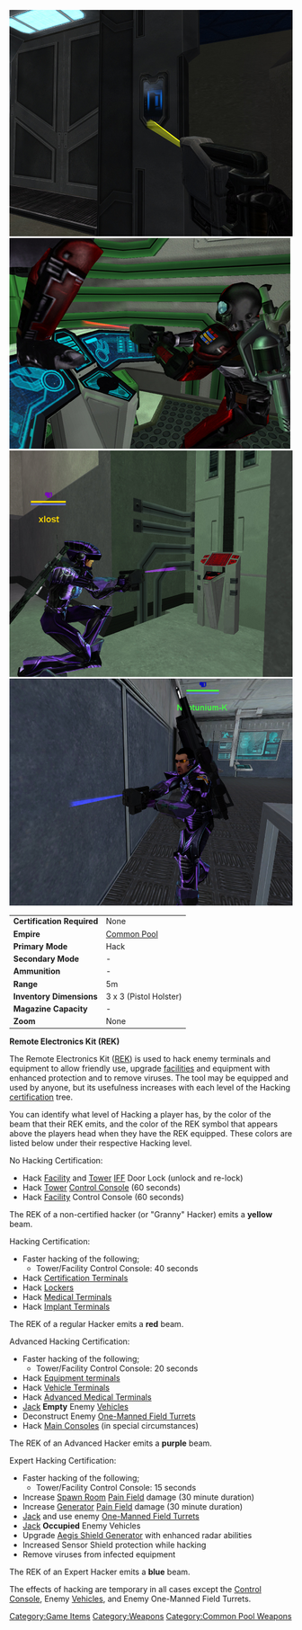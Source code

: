 ![](images/GrannyHacker.jpg "fig:GrannyHacker.jpg")
![](images/PSScreenShot0329.jpg "fig:PSScreenShot0329.jpg")
![](images/AdvancedHacker.jpg "fig:AdvancedHacker.jpg")
![](images/ExpertHacker.jpg "fig:ExpertHacker.jpg")

|                            |                                          |
| -------------------------- | ---------------------------------------- |
| **Certification Required** | None                                     |
| **Empire**                 | [Common Pool](Common_Pool.md) |
| **Primary Mode**           | Hack                                     |
| **Secondary Mode**         | \-                                       |
| **Ammunition**             | \-                                       |
| **Range**                  | 5m                                       |
| **Inventory Dimensions**   | 3 x 3 (Pistol Holster)                   |
| **Magazine Capacity**      | \-                                       |
| **Zoom**                   | None                                     |

**Remote Electronics Kit (REK)**

The Remote Electronics Kit ([REK](REK.md)) is used to hack enemy
terminals and equipment to allow friendly use, upgrade
[facilities](facility.md) and equipment with enhanced protection
and to remove viruses. The tool may be equipped and used by anyone, but
its usefulness increases with each level of the Hacking
[certification](certification.md) tree.

You can identify what level of Hacking a player has, by the color of the
beam that their REK emits, and the color of the REK symbol that appears
above the players head when they have the REK equipped. These colors are
listed below under their respective Hacking level.

No Hacking Certification:

- Hack [Facility](Facility.md) and [Tower](Tower.md)
  [IFF](IFF.md) Door Lock (unlock and re-lock)
- Hack [Tower](Tower.md) [Control
  Console](Control_Console.md) (60 seconds)
- Hack [Facility](Facility.md) Control Console (60 seconds)

The REK of a non-certified hacker (or "Granny" Hacker) emits a
**yellow** beam.

Hacking Certification:

- Faster hacking of the following;
  - Tower/Facility Control Console: 40 seconds
- Hack [Certification Terminals](Certification_Terminal.md)
- Hack [Lockers](Lockers.md)
- Hack [Medical Terminals](Medical_Terminal.md)
- Hack [Implant Terminals](Implant_Terminal.md)

The REK of a regular Hacker emits a **red** beam.

Advanced Hacking Certification:

- Faster hacking of the following;
  - Tower/Facility Control Console: 20 seconds
- Hack [Equipment terminals](Equipment_terminal.md)
- Hack [Vehicle Terminals](Vehicle_Terminal.md)
- Hack [Advanced Medical
  Terminals](Advanced_Medical_Terminal.md)
- [Jack](Jack.md) **Empty** Enemy
  [Vehicles](Vehicle.md)
- Deconstruct Enemy [One-Manned Field
  Turrets](One-Manned_Field_Turret.md)
- Hack [Main Consoles](Main_Console.md) (in special
  circumstances)

The REK of an Advanced Hacker emits a **purple** beam.

Expert Hacking Certification:

- Faster hacking of the following;
  - Tower/Facility Control Console: 15 seconds
- Increase [Spawn Room](Spawn_Room.md) [Pain
  Field](Pain_Field.md) damage (30 minute duration)
- Increase [Generator](Generator.md) [Pain
  Field](Pain_Field.md) damage (30 minute duration)
- [Jack](Jack.md) and use enemy [One-Manned Field
  Turrets](One-Manned_Field_Turret.md)
- [Jack](Jack.md) **Occupied** Enemy Vehicles
- Upgrade [Aegis Shield Generator](Aegis_Shield_Generator.md)
  with enhanced radar abilities
- Increased Sensor Shield protection while hacking
- Remove viruses from infected equipment

The REK of an Expert Hacker emits a **blue** beam.

The effects of hacking are temporary in all cases except the [Control
Console](Control_Console.md), Enemy
[Vehicles](Vehicle.md), and Enemy One-Manned Field Turrets.

[Category:Game Items](Category:Game_Items.md)
[Category:Weapons](Category:Weapons.md) [Category:Common Pool
Weapons](Category:Common_Pool_Weapons.md)
